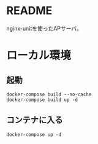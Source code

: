 # README
nginx-unitを使ったAPサーバ。


# ローカル環境
## 起動
```commandline
docker-compose build --no-cache
docker-compose build up -d
```


## コンテナに入る
```commandline
docker-compose up -d
```


